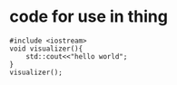 
# code for use in thing

```run-cpp {label= Hello World}
#include <iostream>
void visualizer(){
	std::cout<<"hello world"; 
}
visualizer(); 
```



